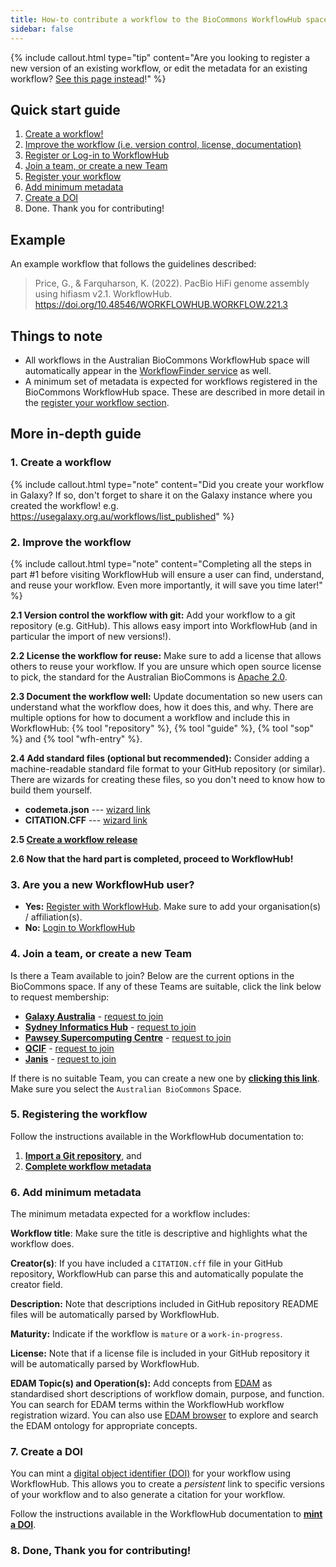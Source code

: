 ```yaml
---
title: How-to contribute a workflow to the BioCommons WorkflowHub space
sidebar: false
---
```



{% include callout.html type="tip" content="Are you looking to register a new version of an existing workflow, or edit the metadata for an existing workflow? [See this page instead](workflow_maintenance)!" %}


## Quick start guide

1. [Create a workflow!](#create-a-workflow) 
2. [Improve the workflow (i.e. version control, license, documentation)](#improve-the-workflow)
3. [Register or Log-in to WorkflowHub](#are-you-a-new-workflowhub-user)
4. [Join a team, or create a new Team](#join-a-team-or-create-a-new-team)
5. [Register your workflow](#register-your-workflow)
6. [Add minimum metadata](#add-minimum-metadata)
7. [Create a DOI](#create-a-doi)
8. Done. Thank you for contributing!


## Example

An example workflow that follows the guidelines described:
> Price, G., & Farquharson, K. (2022). PacBio HiFi genome assembly using hifiasm v2.1. WorkflowHub. https://doi.org/10.48546/WORKFLOWHUB.WORKFLOW.221.3


## Things to note

- All workflows in the Australian BioCommons WorkflowHub space will automatically appear in the [WorkflowFinder service](https://australianbiocommons.github.io/2_1_workflows.html) as well.
- A minimum set of metadata is expected for workflows registered in the BioCommons WorkflowHub space. These are described in more detail in the [register your workflow section](#register-your-workflow).


## More in-depth guide

### 1. Create a workflow

{% include callout.html type="note" content="Did you create your workflow in Galaxy? If so, don't forget to share it on the Galaxy instance where you created the workflow! e.g. https://usegalaxy.org.au/workflows/list_published" %}

### 2. Improve the workflow

{% include callout.html type="note" content="Completing all the steps in part #1 before visiting WorkflowHub will ensure a user can find, understand, and reuse your workflow. Even more importantly, it will save you time later!" %}


**2.1 Version control the workflow with git:** Add your workflow to a git repository (e.g. GitHub). This allows easy import into WorkflowHub (and in particular the import of new versions!).

**2.2 License the workflow for reuse:** Make sure to add a license that allows others to reuse your workflow. If you are unsure which open source license to pick, the standard for the Australian BioCommons is [Apache 2.0](https://spdx.org/licenses/Apache-2.0.html).

**2.3 Document the workflow well:** Update documentation so new users can understand what the workflow does, how it does this, and why. There are multiple options for how to document a workflow and include this in WorkflowHub: {% tool "repository" %}, {% tool "guide" %}, {% tool "sop" %} and {% tool "wfh-entry" %}.

**2.4 Add standard files (optional but recommended):** Consider adding a machine-readable standard file format to your GitHub repository (or similar). There are wizards for creating these files, so you don't need to know how to build them yourself.

- **codemeta.json** --- [wizard link](https://codemeta.github.io/codemeta-generator/) 
- **CITATION.CFF** --- [wizard link](https://citation-file-format.github.io/cff-initializer-javascript/#/)


**2.5 [Create a workflow release](https://docs.github.com/en/repositories/releasing-projects-on-github/about-releases)** 


**2.6 Now that the hard part is completed, proceed to WorkflowHub!**


### 3. Are you a new WorkflowHub user?

- **Yes:** [Register with WorkflowHub](). Make sure to add your organisation(s) / affiliation(s).
- **No:** [Login to WorkflowHub]()


### 4. Join a team, or create a new Team

Is there a Team available to join? Below are the current options in the BioCommons space. If any of these Teams are suitable, click the link below to request membership:

- [**Galaxy Australia**](https://workflowhub.eu/projects/54) - [request to join](https://workflowhub.eu/projects/54/guided_join)
- [**Sydney Informatics Hub**](https://workflowhub.eu/projects/43) - [request to join](https://workflowhub.eu/projects/43/guided_join)
- [**Pawsey Supercomputing Centre**](https://workflowhub.eu/projects/42) - [request to join](https://workflowhub.eu/projects/42/guided_join)
- [**QCIF**](https://workflowhub.eu/projects/41) - [request to join](https://workflowhub.eu/projects/41/guided_join)
- [**Janis**](https://workflowhub.eu/projects/48) - [request to join](https://workflowhub.eu/projects/48/guided_join)

If there is no suitable Team, you can create a new one by [**clicking this link**](https://workflowhub.eu/projects/guided_create). Make sure you select the `Australian BioCommons` Space.


### 5. Registering the workflow

Follow the instructions available in the WorkflowHub documentation to:

1. [**Import a Git repository**](https://about.workflowhub.eu/docs/adding-files/#git), and
2. [**Complete workflow metadata**](https://about.workflowhub.eu/docs/complete-workflow-metadata/)


### 6. Add minimum metadata

The minimum metadata expected for a workflow includes:

**Workflow title**: Make sure the title is descriptive and highlights what the workflow does.

**Creator(s)**: If you have included a `CITATION.cff` file in your GitHub repository, WorkflowHub can parse this and automatically populate the creator field.

**Description:** Note that descriptions included in GitHub repository README files will be automatically parsed by WorkflowHub.

**Maturity:** Indicate if the workflow is `mature` or a `work-in-progress`.

**License:** Note that if a license file is included in your GitHub repository it will be automatically parsed by WorkflowHub.

**EDAM Topic(s) and Operation(s):** Add concepts from [EDAM](https://github.com/edamontology/edamontology) as standardised short descriptions of workflow domain, purpose, and function. You can search for EDAM terms within the WorkflowHub workflow registration wizard. You can also use [EDAM browser](https://edamontology.github.io/edam-browser/) to explore and search the EDAM ontology for appropriate concepts.


### 7. Create a DOI

You can mint a [digital object identifier (DOI)](https://www.doi.org/) for your workflow using WorkflowHub. This allows you to create a *persistent* link to specific versions of your workflow and to also generate a citation for your workflow.

Follow the instructions available in the WorkflowHub documentation to [**mint a DOI**](https://about.workflowhub.eu/docs/citable/).


### 8. Done, Thank you for contributing!

